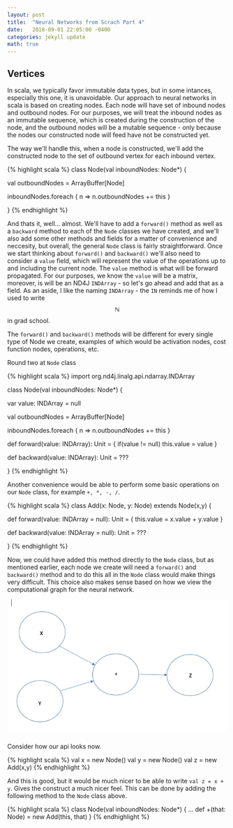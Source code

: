 ```yaml
---
layout: post
title:  "Neural Networks from Scrach Part 4"
date:   2018-09-01 22:05:00 -0400
categories: jekyll update
math: true
---
```


## Vertices

In scala, we typically favor immutable data types, but in some intances, especially this one, it is unavoidable.  Our approach to neural networks in scala is based on creating nodes.  Each node will have set of inbound nodes and outbound nodes.  For our purposes, we will treat the inbound nodes as an immutable sequence, which is created during the construction of the node, and the outbound nodes will be a mutable sequence - only because the nodes our constructed node will feed have not be constructed yet.  

The way we'll handle this, when a node is constructed, we'll add the constructed node to the set of outbound vertex for each inbound vertex.

{% highlight scala %}
class Node(val inboundNodes: Node*) {

  val outboundNodes = ArrayBuffer[Node]

  inboundNodes.foreach { n => n.outboundNodes += this }

}
{% endhighlight %}

And thats it, well... almost.  We'll have to add a `forward()` method as well as a `backward` method to each of the `Node` classes we have created, and we'll also add some other methods and fields for a matter of convenience and neccesity, but overall, the general `Node` class is fairly straightforward.  Once we start thinking about `forward()` and `backward()` we'll also need to consider a `value` field, which will represent the value of the operations up to and including the current node.  The `value` method is what will be forward propagated.  For our purposes, we know the `value` will be a matrix, moreover, is will be an ND4J `INDArray` - so let's go ahead and add that as a field.  As an aside, I like the naming `INDArray` - the `IN` reminds me of how I used to write $$\mathbb{N}$$ in grad school.  

The `forward()` and `backward()` methods will be different for every single type of Node we create, examples of which would be activation nodes, cost function nodes, operations, etc.  

Round two at `Node` class

{% highlight scala %}
import org.nd4j.linalg.api.ndarray.INDArray

class Node(val inboundNodes: Node*) {

  var value: INDArray = null

  val outboundNodes = ArrayBuffer[Node]

  inboundNodes.foreach { n => n.outboundNodes += this }

  def forward(value: INDArray): Unit = {
    if(value != null) this.value = value
  }

  def backward(value: INDArray): Unit = ???

}
{% endhighlight %}

Another convenience would be able to perform some basic operations on our `Node` class, for example `+, *, -, /`.  

{% highlight scala %}
class Add(x: Node, y: Node) extends Node(x,y) {

  def forward(value: INDArray = null): Unit = {
    this.value = x.value + y.value
  }

  def backward(value: INDArray = null): Unit = ???

}
{% endhighlight %}

Now, we could have added this method directly to the `Node` class, but as mentioned earlier, each node we create will need a `forward()` and `backward()` method and to do this all in the `Node` class would make things very difficult.  This choice also makes sense based on how we view the computational graph for the neural network.  

![add](/assets/add.png)

Consider how our api looks now.  

{% highlight scala %}
val x = new Node()
val y = new Node()
val z = new Add(x,y)
{% endhighlight %}

And this is good, but it would be much nicer to be able to write `val z = x + y`.  Gives the construct a much nicer feel.  This can be done by adding the following method to the `Node` class above.  

{% highlight scala %}
class Node(val inboundNodes: Node*) {
  ...
  def +(that: Node) = new Add(this, that)
}
{% endhighlight %}








<!-- Still need to work out an intro to computational graphs (later post)
calculus on computational graph (later post)
general design for the network
 * feedforward
 * backpropagation
mnist
gan on mnist -->
